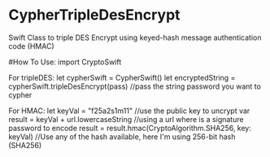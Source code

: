 # CypherTripleDesEncrypt
Swift Class to triple DES Encrypt using  keyed-hash message authentication code (HMAC) 

#How To Use:
    import CryptoSwift

For tripleDES:
    let cypherSwift = CypherSwift()
    let encryptedString = cypherSwift.tripleDesEncrypt(pass) //pass the string password you want to cypher
    
For HMAC:
    let keyVal = "f25a2s1m11" //use the public key to uncrypt
    var result = keyVal + url.lowercaseString  //using a url where is a signature password to encode
    result = result.hmac(CryptoAlgorithm.SHA256, key: keyVal) //Use any of the hash available, here I'm using 256-bit hash (SHA256) 
     
     
